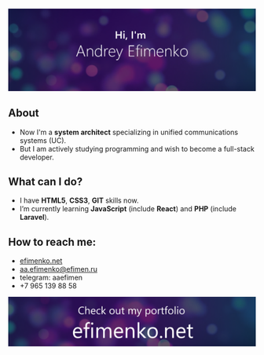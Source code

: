 [![Smileprez GitHub Banner](/assets/smileperez_logo.png)](https://efimenko.net)

## About
- Now I'm a **system architect** specializing in unified communications systems (UC).
- But I am actively studying programming and wish to become a full-stack developer.

## What can I do?
- I have **HTML5**, **CSS3**, **GIT** skills now.
- I’m currently learning **JavaScript** (include **React**) and **PHP** (include **Laravel**).

## How to reach me: 
- [efimenko.net](http://efimenko.net)
- aa.efimenko@efimen.ru
- telegram: aaefimen
- +7 965 139 88 58

[![Smileprez GitHub Banner](/assets/smileperez_footer.PNG)](https://efimenko.net)
